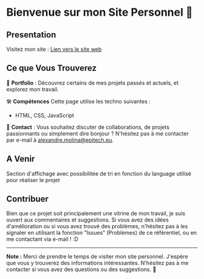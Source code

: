 # Bienvenue sur mon Site Personnel 🌟

## Presentation
Visitez mon site : [Lien vers le site web](https://molinaalexandre.github.io/)



## Ce que Vous Trouverez

🚀 **Portfolio** : Découvrez certains de mes projets passés et actuels, et explorez mon travail.

🛠️ **Compétences** Cette page utilise les techno suivantes  :

- HTML, CSS, JavaScript

📩 **Contact** : Vous souhaitez discuter de collaborations, de projets passionnants ou simplement dire bonjour ? N'hésitez pas à me contacter par e-mail à alexandre.molina@epitech.eu.

## A Venir

Section d'affichage avec possibilitée de tri en fonction du language utilisé pour réaliser le projet


## Contribuer

Bien que ce projet soit principalement une vitrine de mon travail, je suis ouvert aux commentaires et suggestions. Si vous avez des idées d'amélioration ou si vous avez trouvé des problèmes, n'hésitez pas à les signaler en utilisant la fonction "Issues" (Problèmes) de ce référentiel, ou en me contactant via e-mail ! :D

---

**Note :** Merci de prendre le temps de visiter mon site personnel. J'espère que vous y trouverez des informations intéressantes. N'hésitez pas à me contacter si vous avez des questions ou des suggestions. 🚀
